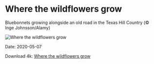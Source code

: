 # Where the wildflowers grow

Bluebonnets growing alongside an old road in the Texas Hill Country (© Inge Johnsson/Alamy)

![Where the wildflowers grow](https://bing.com/th?id=OHR.WildflowerWeek_EN-US0188713175_UHD.jpg&rf=LaDigue_UHD.jpg&pid=hp&w=1024&h=576)

Date: 2020-05-07

Download 4k: [Where the wildflowers grow](https://bing.com/th?id=OHR.WildflowerWeek_EN-US0188713175_UHD.jpg&rf=LaDigue_UHD.jpg&pid=hp&w=3840&h=2160)

